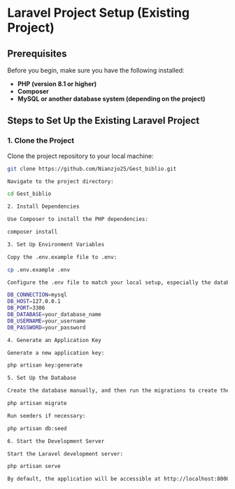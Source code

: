 # Laravel Project Setup (Existing Project)

## Prerequisites

Before you begin, make sure you have the following installed:

- **PHP (version 8.1 or higher)**
- **Composer**
- **MySQL or another database system (depending on the project)**

## Steps to Set Up the Existing Laravel Project

### 1. Clone the Project

Clone the project repository to your local machine:

```bash
git clone https://github.com/Nianzjo25/Gest_biblio.git

Navigate to the project directory:

cd Gest_biblio

2. Install Dependencies

Use Composer to install the PHP dependencies:

composer install

3. Set Up Environment Variables

Copy the .env.example file to .env:

cp .env.example .env

Configure the .env file to match your local setup, especially the database details:

DB_CONNECTION=mysql
DB_HOST=127.0.0.1
DB_PORT=3306
DB_DATABASE=your_database_name
DB_USERNAME=your_username
DB_PASSWORD=your_password

4. Generate an Application Key

Generate a new application key:

php artisan key:generate

5. Set Up the Database

Create the database manually, and then run the migrations to create the necessary tables:

php artisan migrate

Run seeders if necessary:

php artisan db:seed

6. Start the Development Server

Start the Laravel development server:

php artisan serve

By default, the application will be accessible at http://localhost:8000.
